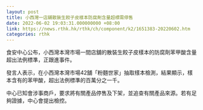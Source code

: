 ```yaml
---
layout: post
title: 小西灣一店舖散裝生餃子皮樣本防腐劑含量超標需停售
date: 2022-06-02 19:03:31.000000000 +08:00
link: https://news.rthk.hk/rthk/ch/component/k2/1651383-20220602.htm
categories: rthk
---
```


食安中心公布，小西灣本灣市場一間店舖的散裝生餃子皮樣本的防腐劑苯甲酸含量超出法例標準，正跟進事件。

發言人表示，在小西灣本灣市場42舖「粉麵世家」抽取樣本檢測，結果顯示，樣本含有的苯甲酸，超出法例標準的百萬分之一千。

中心已知會涉事商戶，要求將有關產品停售及下架，並追查有關產品來源。若有足夠證據，中心會提出檢控。

